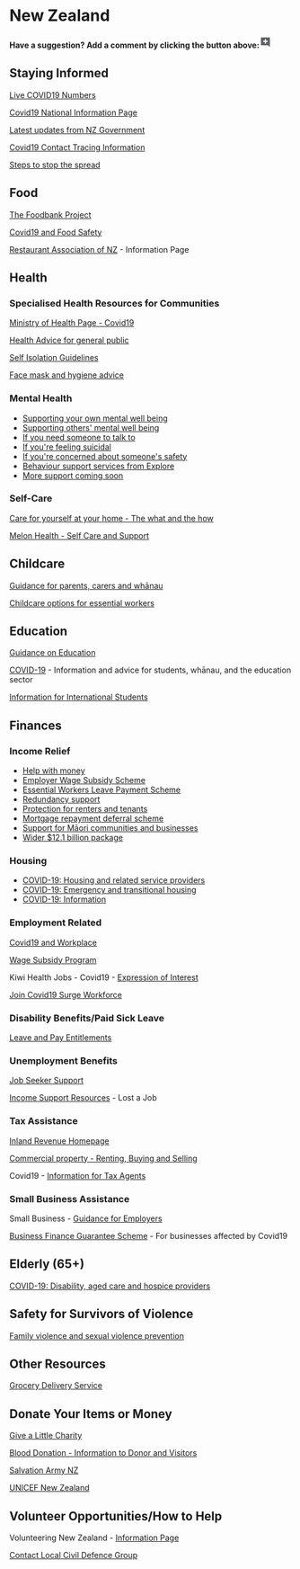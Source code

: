 # New Zealand

**Have a suggestion? Add a comment by clicking the button above:**![](.gitbook/assets/0%20%288%29.png)

## Staying Informed

[Live COVID19 Numbers](https://www.bing.com/covid/local/newzealand)

[Covid19 National Information Page](https://covid19.govt.nz/)

[Latest updates from NZ Government](https://covid19.govt.nz/latest-updates/)

[Covid19 Contact Tracing Information](https://www.health.govt.nz/our-work/diseases-and-conditions/covid-19-novel-coronavirus/covid-19-novel-coronavirus-health-advice-general-public/contact-tracing-covid-19)

[Steps to stop the spread](https://covid19.govt.nz/covid-19/how-were-uniting/)

## Food

[The Foodbank Project](https://www.foodbank.org.nz/)

[Covid19 and Food Safety](https://www.mpi.govt.nz/protection-and-response/coronavirus/coronavirus-and-food-safety/)

[Restaurant Association of NZ](https://www.restaurantnz.co.nz/2020/03/12/advice-for-members-on-the-coronavirus-outbreak/) - Information Page

## Health

### Specialised Health Resources for Communities

[Ministry of Health Page - Covid19](https://www.health.govt.nz/our-work/diseases-and-conditions/covid-19-novel-coronavirus)

[Health Advice for general public](https://www.health.govt.nz/our-work/diseases-and-conditions/covid-19-novel-coronavirus/covid-19-novel-coronavirus-health-advice-general-public)

[Self Isolation Guidelines](https://www.health.govt.nz/our-work/diseases-and-conditions/covid-19-novel-coronavirus/covid-19-novel-coronavirus-health-advice-general-public/covid-19-self-isolation-close-contacts)

[Face mask and hygiene advice](https://www.health.govt.nz/our-work/diseases-and-conditions/covid-19-novel-coronavirus/covid-19-novel-coronavirus-health-advice-general-public/covid-19-face-mask-and-hygiene-advice)

### Mental Health

* [Supporting your own mental well being](https://www.health.govt.nz/our-work/diseases-and-conditions/covid-19-novel-coronavirus/covid-19-novel-coronavirus-health-advice-general-public/covid-19-mental-health-and-wellbeing-resources#supporting-wellbeing)
* [Supporting others' mental well being](https://www.health.govt.nz/our-work/diseases-and-conditions/covid-19-novel-coronavirus/covid-19-novel-coronavirus-health-advice-general-public/covid-19-mental-health-and-wellbeing-resources#others-wellbeing)
* [If you need someone to talk to](https://www.health.govt.nz/our-work/diseases-and-conditions/covid-19-novel-coronavirus/covid-19-novel-coronavirus-health-advice-general-public/covid-19-mental-health-and-wellbeing-resources#need-to-talk)
* [If you're feeling suicidal](https://www.health.govt.nz/our-work/diseases-and-conditions/covid-19-novel-coronavirus/covid-19-novel-coronavirus-health-advice-general-public/covid-19-mental-health-and-wellbeing-resources#feeling-suicidal)
* [If you're concerned about someone's safety](https://www.health.govt.nz/our-work/diseases-and-conditions/covid-19-novel-coronavirus/covid-19-novel-coronavirus-health-advice-general-public/covid-19-mental-health-and-wellbeing-resources#safety-concern)
* [Behaviour support services from Explore](https://www.health.govt.nz/our-work/diseases-and-conditions/covid-19-novel-coronavirus/covid-19-novel-coronavirus-health-advice-general-public/covid-19-mental-health-and-wellbeing-resources#explore)
* [More support coming soon](https://www.health.govt.nz/our-work/diseases-and-conditions/covid-19-novel-coronavirus/covid-19-novel-coronavirus-health-advice-general-public/covid-19-mental-health-and-wellbeing-resources#more-support)

### Self-Care

[Care for yourself at your home - The what and the how](https://www.health.govt.nz/our-work/diseases-and-conditions/covid-19-novel-coronavirus/covid-19-novel-coronavirus-health-advice-general-public/caring-yourself-and-others-who-have-or-may-have-covid-19-home)

[Melon Health - Self Care and Support](https://www.melonhealth.com/covid-19/)

## Childcare

[Guidance for parents, carers and whānau](https://covid19.govt.nz/individuals-and-households/parents-caregivers-whanau-and-teachers/childcare/)

[Childcare options for essential workers](https://www.education.govt.nz/covid-19/home-based-care-options-for-children-aged-0-14-of-essential-workers/)

## Education

[Guidance on Education](https://covid19.govt.nz/individuals-and-households/parents-caregivers-whanau-and-teachers/education/)

[COVID-19](http://www.education.govt.nz/covid-19/) - Information and advice for students, whānau, and the education sector

[Information for International Students](https://enz.govt.nz/news-and-research/ed-news/covid-19-novel-coronavirus-information-for-students-agents-and-peak-bodies/)

## Finances

### Income Relief

* [Help with money](https://covid19.govt.nz/individuals-and-households/financial-support/#help-with-money)
* [Employer Wage Subsidy Scheme](https://covid19.govt.nz/individuals-and-households/financial-support/#employer-wage-subsidy-scheme)
* [Essential Workers Leave Payment Scheme](https://covid19.govt.nz/individuals-and-households/financial-support/#essential-workers-leave-payment-scheme)
* [Redundancy support](https://covid19.govt.nz/individuals-and-households/financial-support/#redundancy-support)
* [Protection for renters and tenants](https://covid19.govt.nz/individuals-and-households/financial-support/#protection-for-renters-and-tenants)
* [Mortgage repayment deferral scheme](https://covid19.govt.nz/individuals-and-households/financial-support/#mortgage-repayment-deferral-scheme)
* [Support for Māori communities and businesses](https://covid19.govt.nz/individuals-and-households/financial-support/#support-for-m%C4%81ori-communities-and-businesses)
* [Wider $12.1 billion package](https://covid19.govt.nz/individuals-and-households/financial-support/#wider-12-1-billion-package)

### Housing

* [COVID-19: Housing and related service providers](https://www.hud.govt.nz/community-and-public-housing/covid-19-housing-and-related-service-providers/)
* [COVID-19: Emergency and transitional housing](https://www.hud.govt.nz/community-and-public-housing/covid-19-emergency-and-transitional-housing/)
* [COVID-19: Information](https://www.hud.govt.nz/community-and-public-housing/covid-19-information/)

### Employment Related

[Covid19 and Workplace](https://www.employment.govt.nz/leave-and-holidays/other-types-of-leave/coronavirus-workplace/)

[Wage Subsidy Program](https://www.employment.govt.nz/leave-and-holidays/other-types-of-leave/coronavirus-workplace/wage-subsidy/)

Kiwi Health Jobs - Covid19 - [Expression of Interest](https://www.kiwihealthjobs.com/campaigns/covid-19)

[Join Covid19 Surge Workforce](https://www.health.govt.nz/our-work/diseases-and-conditions/covid-19-novel-coronavirus/covid-19-resources-health-professionals/join-covid-19-surge-workforce)

### Disability Benefits/Paid Sick Leave

[Leave and Pay Entitlements](https://www.employment.govt.nz/leave-and-holidays/other-types-of-leave/coronavirus-workplace/leave-and-pay-entitlements-during-covid-19/)

### Unemployment Benefits

[Job Seeker Support](https://www.workandincome.govt.nz/products/a-z-benefits/jobseeker-support.html)

[Income Support Resources](https://www.workandincome.govt.nz/eligibility/lost-job/index.html) - Lost a Job

### Tax Assistance

[Inland Revenue Homepage](https://www.ird.govt.nz/covid-19/tax-relief)

[Commercial property - Renting, Buying and Selling](https://www.ird.govt.nz/property/commercial-property-renting-out-buying-and-selling)

Covid19 - [Information for Tax Agents](https://www.ird.govt.nz/roles/tax-agents/covid-19)

### Small Business Assistance

Small Business - [Guidance for Employers](https://www.business.govt.nz/covid-19/employment/)

[Business Finance Guarantee Scheme](https://www.business.govt.nz/covid-19/business-finance-guarantee-scheme/) - For businesses affected by Covid19

## Elderly \(65+\)

[COVID-19: Disability, aged care and hospice providers](https://www.health.govt.nz/our-work/diseases-and-conditions/covid-19-novel-coronavirus/covid-19-resources-health-professionals/covid-19-disability-aged-care-and-hospice-providers#disability)

## Safety for Survivors of Violence

[Family violence and sexual violence prevention](https://covid19.govt.nz/individuals-and-households/health-and-wellbeing/family-violence-and-sexual-violence-prevention/#helplines-are-available)

## Other Resources

[Grocery Delivery Service](https://shop.sva.org.nz/)

## Donate Your Items or Money

[Give a Little Charity](https://givealittle.co.nz/landingpages/covid19charities/)

[Blood Donation - Information to Donor and Visitors](https://www.nzblood.co.nz/give-blood/covid-19-updates/)

[Salvation Army NZ](https://www.salvationarmy.org.nz/news-events/covid-19-coronavirus)

[UNICEF New Zealand](https://www.unicef.org.nz/appeal/coronavirus-emergency)

## Volunteer Opportunities/How to Help

Volunteering New Zealand - [Information Page](https://www.volunteeringnz.org.nz/covid-19-actions/)

[Contact Local Civil Defence Group](https://covid19.govt.nz/individuals-and-households/shopping/if-you-cant-get-essential-supplies/#contact-your-local-civil-defence-group)


